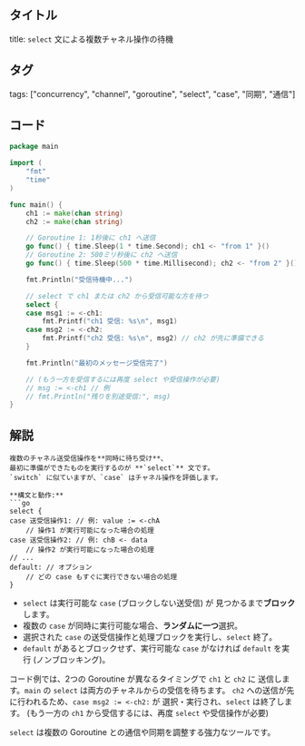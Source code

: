 ## タイトル
title: `select` 文による複数チャネル操作の待機

## タグ
tags: ["concurrency", "channel", "goroutine", "select", "case", "同期", "通信"]

## コード
```go
package main

import (
	"fmt"
	"time"
)

func main() {
	ch1 := make(chan string)
	ch2 := make(chan string)

	// Goroutine 1: 1秒後に ch1 へ送信
	go func() { time.Sleep(1 * time.Second); ch1 <- "from 1" }()
	// Goroutine 2: 500ミリ秒後に ch2 へ送信
	go func() { time.Sleep(500 * time.Millisecond); ch2 <- "from 2" }()

	fmt.Println("受信待機中...")

	// select で ch1 または ch2 から受信可能な方を待つ
	select {
	case msg1 := <-ch1:
		fmt.Printf("ch1 受信: %s\n", msg1)
	case msg2 := <-ch2:
		fmt.Printf("ch2 受信: %s\n", msg2) // ch2 が先に準備できる
	}

	fmt.Println("最初のメッセージ受信完了")

	// (もう一方を受信するには再度 select や受信操作が必要)
	// msg := <-ch1 // 例
	// fmt.Println("残りを別途受信:", msg)
}

```

## 解説
```text
複数のチャネル送受信操作を**同時に待ち受け**、
最初に準備ができたものを実行するのが **`select`** 文です。
`switch` に似ていますが、`case` はチャネル操作を評価します。

**構文と動作:**
```go
select {
case 送受信操作1: // 例: value := <-chA
    // 操作1 が実行可能になった場合の処理
case 送受信操作2: // 例: chB <- data
    // 操作2 が実行可能になった場合の処理
// ...
default: // オプション
    // どの case もすぐに実行できない場合の処理
}
```
*   `select` は実行可能な `case` (ブロックしない送受信) が
    見つかるまで**ブロック**します。
*   複数の `case` が同時に実行可能な場合、**ランダムに一つ**選択。
*   選択された `case` の送受信操作と処理ブロックを実行し、`select` 終了。
*   `default` があるとブロックせず、実行可能な `case` がなければ
    `default` を実行 (ノンブロッキング)。

コード例では、2つの Goroutine が異なるタイミングで `ch1` と `ch2` に
送信します。`main` の `select` は両方のチャネルからの受信を待ちます。
`ch2` への送信が先に行われるため、`case msg2 := <-ch2:` が
選択・実行され、`select` は終了します。
(もう一方の `ch1` から受信するには、再度 `select` や受信操作が必要)

`select` は複数の Goroutine との通信や同期を調整する強力なツールです。